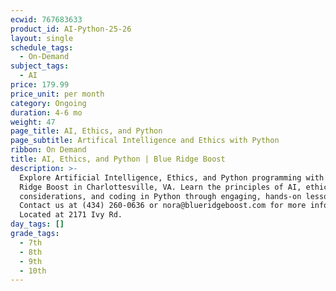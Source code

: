 ```yaml
---
ecwid: 767683633
product_id: AI-Python-25-26
layout: single
schedule_tags:
  - On-Demand
subject_tags:
  - AI
price: 179.99
price_unit: per month
category: Ongoing
duration: 4-6 mo
weight: 47
page_title: AI, Ethics, and Python
page_subtitle: Artifical Intelligence and Ethics with Python
ribbon: On Demand
title: AI, Ethics, and Python | Blue Ridge Boost
description: >-
  Explore Artificial Intelligence, Ethics, and Python programming with Blue
  Ridge Boost in Charlottesville, VA. Learn the principles of AI, ethical
  considerations, and coding in Python through engaging, hands-on lessons.
  Contact us at (434) 260-0636 or nora@blueridgeboost.com for more information.
  Located at 2171 Ivy Rd.
day_tags: []
grade_tags:
  - 7th
  - 8th
  - 9th
  - 10th
---
```



